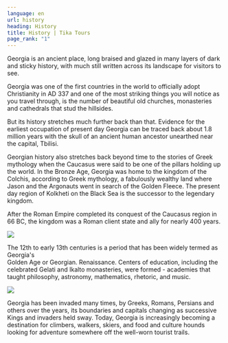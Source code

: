 ```yaml
---
language: en
url: history
heading: History
title: History | Tika Tours
page_rank: "1"
---
```

<div class="row content-row"><!-- 1542 (1)-->
<div class="col-xs-12 col-sm-6 col-md-6"><!-- 2072 -->

Georgia is an ancient place, long braised and glazed in many layers of dark and sticky
history, with much still written across its landscape for visitors to see.

Georgia was one of the first countries in the world to officially adopt Christianity
in AD 337 and one of the most striking things you will notice as you travel through,
is the number of beautiful old churches, monasteries and cathedrals that stud the
hillsides.

But its history stretches much further back than that. Evidence for the earliest
occupation of present day Georgia can be traced back about 1.8 million years with
the skull of an ancient human ancestor unearthed near the capital, Tbilisi.

</div>

<div class="col-xs-12 col-sm-6 col-md-6"><!-- 2073 -->

Georgian history also stretches back beyond time to the stories of Greek mythology
when the Caucasus were said to be one of the pillars holding up the world. In the
Bronze Age, Georgia was home to the kingdom of the Colchis, according to Greek mythology,
a fabulously wealthy land where Jason and the Argonauts went in search of the Golden
Fleece. The present day region of Kolkheti on the Black Sea is the successor to
the legendary kingdom.

After the Roman Empire completed its conquest of the Caucasus region in 66 BC, the
kingdom was a Roman client state and ally for nearly 400 years.

</div>

</div>

<div class="row content-row"><!-- 1543 (2)-->
<div class="col-xs-12 col-sm-6 col-md-6"><!-- 2074 -->

![](/library/content/img16.jpg)

The 12th to early 13th centuries is a period that has been widely termed as Georgia's
Golden Age or Georgian. Renaissance. Centers of education, including the celebrated
Gelati and Ikalto monasteries, were formed \- academies that taught philosophy,
astronomy, mathematics, rhetoric, and music.

</div>

<div class="col-xs-12 col-sm-6 col-md-6"><!-- 2075 -->

![](/library/content/img15.jpg)

Georgia has been invaded many times, by Greeks, Romans, Persians and others over
the years, its boundaries and capitals changing as successive Kings and invaders
held sway.
Today, Georgia is increasingly becoming a destination for climbers, walkers, skiers,
and food and culture hounds looking for adventure somewhere off the well\-worn tourist
trails.

</div>

</div>
